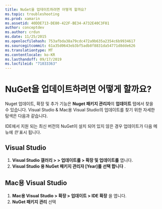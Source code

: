 ```yaml
---
title: NuGet을 업데이트하려면 어떻게 할까요?
ms.topic: troubleshooting
ms.prod: xamarin
ms.assetid: 40DDE713-DE80-422F-BE34-A732E40C3F81
author: conceptdev
ms.author: crdun
ms.date: 11/25/2015
ms.openlocfilehash: 753afbda38a79cdc472a9b635a2354c6b9934617
ms.sourcegitcommit: 61a35d0643eb3bf5adb8f8831da54771d8dde626
ms.translationtype: MT
ms.contentlocale: ko-KR
ms.lasthandoff: 09/17/2019
ms.locfileid: "71033363"
---
```

# <a name="how-can-i-update-nuget"></a>NuGet을 업데이트하려면 어떻게 할까요?

Nuget 업데이트, 확장 및 추가 기능은 **Nuget 패키지 관리자**의 **업데이트** 탭에서 찾을 수 있습니다. Visual Studio & Mac용 Visual Studio의 업데이트를 찾기 위한 자세한 탐색은 다음과 같습니다. 

IDE에서 지원 되는 최신 버전의 NuGet이 설치 되어 있지 않은 경우 업데이트가 다음 메뉴에 *만* 표시 됩니다.

## <a name="visual-studio"></a>Visual Studio

1. **Visual Studio 갤러리 > > 업데이트를 > 확장 및 업데이트를** 엽니다.
2. **Visual Studio 용 NuGet 패키지 관리자 [Year]를 선택 합니다** .

## <a name="visual-studio-for-mac"></a>Mac용 Visual Studio

1. **Mac용 Visual Studio > 확장 > 업데이트 > IDE 확장** 을 엽니다.
2. **NuGet 패키지 관리** 선택
